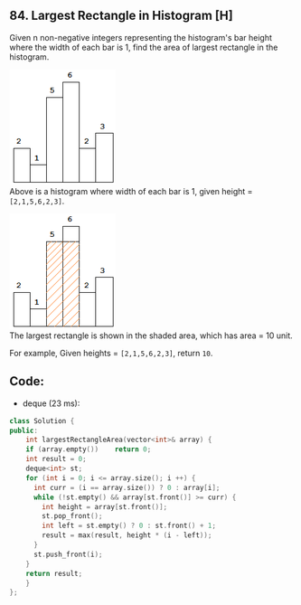 ## 84. Largest Rectangle in Histogram [H]
Given n non-negative integers representing the histogram's bar height where the width of each bar is 1, find the area of largest rectangle in the histogram.

![](https://github.com/ysong49/LeetCode-Note/blob/master/image/histogram.png)   
Above is a histogram where width of each bar is 1, given height = `[2,1,5,6,2,3]`.

![](https://github.com/ysong49/LeetCode-Note/blob/master/image/histogram_area.png)   
The largest rectangle is shown in the shaded area, which has area = 10 unit.

For example,
Given heights = `[2,1,5,6,2,3]`,
return `10`.

## Code:
- deque (23 ms):
```c++
class Solution {
public:
    int largestRectangleArea(vector<int>& array) {
    if (array.empty())    return 0;
    int result = 0;
    deque<int> st;
    for (int i = 0; i <= array.size(); i ++) {
      int curr = (i == array.size()) ? 0 : array[i];
      while (!st.empty() && array[st.front()] >= curr) {
        int height = array[st.front()];
        st.pop_front();
        int left = st.empty() ? 0 : st.front() + 1;
        result = max(result, height * (i - left));
      }
      st.push_front(i);
    }
    return result;
    }
};
```
